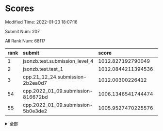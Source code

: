# Scores

Modified Time: 2022-01-23 18:07:16

Submit Num: 207

All Rank Num: 68117

| rank |               submit               |       score        |       sigma        | pk_num |
| :--- | :--------------------------------- | :----------------- | :----------------- | :----- |
| 1    | jsonzb.test.submission_level_4     | 1012.827192790049  | 0.7903876340345553 | 1318   |
| 2    | jsonzb.test.test_1                 | 1012.0844211394536 | 0.7850947794667165 | 1319   |
| 3    | cpp.21_12_24.submission-2b2ea0d7   | 1012.00300226412   | 0.7860014704535964 | 1318   |
| 54   | cpp.2022_01_09.submission-816672bd | 1006.1346541744474 | 0.7358919499039034 | 1312   |
| 55   | cpp.2022_01_09.submission-5b0e3de2 | 1005.9527470225576 | 0.7306327404971238 | 1319   |


<details>
<summary>全部</summary>

| rank |                 submit                 |       score        |       sigma        | pk_num |
| :--- | :------------------------------------- | :----------------- | :----------------- | :----- |
| 1    | jsonzb.test.submission_level_4         | 1012.827192790049  | 0.7903876340345553 | 1318   |
| 2    | jsonzb.test.test_1                     | 1012.0844211394536 | 0.7850947794667165 | 1319   |
| 3    | cpp.21_12_24.submission-2b2ea0d7       | 1012.00300226412   | 0.7860014704535964 | 1318   |
| 4    | gobigger.level_3.submission_level_3_21 | 1011.6299508113793 | 0.7782497994402654 | 1320   |
| 5    | gobigger.level_3.submission_level_3_23 | 1011.4700429392984 | 0.7876370608496897 | 1311   |
| 6    | gobigger.level_3.submission_level_3_15 | 1011.1155903122685 | 0.7999494401577025 | 1318   |
| 7    | gobigger.level_3.submission_level_3_4  | 1010.933810379396  | 0.747827966494594  | 1315   |
| 8    | gobigger.level_3.submission_level_3_24 | 1010.9303448871216 | 0.7725894046496941 | 1321   |
| 9    | gobigger.level_3.submission_level_3_6  | 1010.9208265570096 | 0.7976651857297289 | 1314   |
| 10   | gobigger.level_3.submission_level_3_41 | 1010.7945121557342 | 0.7622764479067068 | 1319   |
| 11   | gobigger.level_3.submission_level_3_38 | 1010.7544700600688 | 0.7693248746628397 | 1314   |
| 12   | gobigger.level_3.submission_level_3_47 | 1010.7289832915477 | 0.771255040297122  | 1314   |
| 13   | gobigger.level_3.submission_level_3_40 | 1010.6486898475616 | 0.7615162616855695 | 1315   |
| 14   | gobigger.level_3.submission_level_3_31 | 1010.6478376775514 | 0.7642607793857522 | 1318   |
| 15   | gobigger.level_3.submission_level_3_32 | 1010.5994427445124 | 0.7634860819858005 | 1315   |
| 16   | gobigger.level_3.submission_level_3_49 | 1010.5882219085344 | 0.7531405787356437 | 1318   |
| 17   | gobigger.level_3.submission_level_3_36 | 1010.5306936168207 | 0.7515529949659723 | 1317   |
| 18   | gobigger.level_3.submission_level_3_30 | 1010.4395037731687 | 0.7526005050108169 | 1318   |
| 19   | gobigger.level_3.submission_level_3_28 | 1010.3596172811292 | 0.7589988596502453 | 1310   |
| 20   | gobigger.level_3.submission_level_3_35 | 1010.2685411922539 | 0.7665840116213333 | 1318   |
| 21   | gobigger.level_3.submission_level_3_44 | 1010.2667388431863 | 0.7652185364481806 | 1319   |
| 22   | gobigger.level_3.submission_level_3_37 | 1010.2505683311387 | 0.7695057411405862 | 1311   |
| 23   | gobigger.level_3.submission_level_3_45 | 1010.2023431278276 | 0.7659023603549163 | 1316   |
| 24   | gobigger.level_3.submission_level_3_5  | 1010.1853717314334 | 0.7477534809364864 | 1311   |
| 25   | gobigger.level_3.submission_level_3_13 | 1010.1288856446014 | 0.7469614767630997 | 1317   |
| 26   | gobigger.level_3.submission_level_3_9  | 1010.1264556062459 | 0.7708031956540791 | 1314   |
| 27   | gobigger.level_3.submission_level_3_29 | 1010.0707528645526 | 0.7521243975632376 | 1318   |
| 28   | gobigger.level_3.submission_level_3_26 | 1010.0684113371011 | 0.7535763566932058 | 1317   |
| 29   | gobigger.level_3.submission_level_3_33 | 1010.0055710407688 | 0.7518703731882137 | 1315   |
| 30   | gobigger.level_3.submission_level_3_27 | 1009.9703347902275 | 0.7743538475869262 | 1315   |
| 31   | gobigger.level_3.submission_level_3_46 | 1009.8828976098754 | 0.7545459680469448 | 1322   |
| 32   | gobigger.level_3.submission_level_3_25 | 1009.8461291044572 | 0.7512194774434565 | 1317   |
| 33   | gobigger.level_3.submission_level_3_34 | 1009.8381214813624 | 0.7733784700391247 | 1317   |
| 34   | gobigger.level_3.submission_level_3_18 | 1009.8097591368283 | 0.7510817015382069 | 1317   |
| 35   | gobigger.level_3.submission_level_3_11 | 1009.7424759305813 | 0.7598059342587781 | 1315   |
| 36   | gobigger.level_3.submission_level_3_10 | 1009.6980931675099 | 0.769669794772469  | 1317   |
| 37   | gobigger.level_3.submission_level_3_43 | 1009.6963342769146 | 0.7481326780455559 | 1318   |
| 38   | gobigger.level_3.submission_level_3_8  | 1009.6223338947394 | 0.7428982344695066 | 1313   |
| 39   | gobigger.level_3.submission_level_3_19 | 1009.4879590304747 | 0.7363099875435304 | 1320   |
| 40   | gobigger.level_3.submission_level_3_48 | 1009.4304100447731 | 0.7564025134005326 | 1315   |
| 41   | gobigger.level_3.submission_level_3_20 | 1009.2974056985508 | 0.7726008025369246 | 1317   |
| 42   | gobigger.level_3.submission_level_3_12 | 1009.2655729180498 | 0.7361969813086814 | 1315   |
| 43   | gobigger.level_3.submission_level_3_1  | 1009.242202087663  | 0.743579325924022  | 1318   |
| 44   | gobigger.level_3.submission_level_3_17 | 1009.218592987292  | 0.7528996151915461 | 1315   |
| 45   | gobigger.level_3.submission_level_3_39 | 1009.2115860188791 | 0.7456341656180657 | 1316   |
| 46   | gobigger.level_3.submission_level_3_22 | 1009.2045924004129 | 0.7309212260969352 | 1314   |
| 47   | gobigger.level_3.submission_level_3_0  | 1009.1376881897088 | 0.750186306764537  | 1319   |
| 48   | gobigger.level_3.submission_level_3_2  | 1009.1365660181218 | 0.7431418849589014 | 1323   |
| 49   | gobigger.level_3.submission_level_3_16 | 1008.9546137283834 | 0.7461353845840897 | 1315   |
| 50   | gobigger.level_3.submission_level_3_7  | 1008.5363509732804 | 0.758931101292142  | 1318   |
| 51   | gobigger.level_3.submission_level_3_42 | 1008.372315593859  | 0.7498874217671246 | 1309   |
| 52   | gobigger.level_3.submission_level_3_14 | 1008.2106147970271 | 0.7475670046645997 | 1316   |
| 53   | gobigger.level_3.submission_level_3_3  | 1007.5058181647979 | 0.7389384767040434 | 1320   |
| 54   | cpp.2022_01_09.submission-816672bd     | 1006.1346541744474 | 0.7358919499039034 | 1312   |
| 55   | cpp.2022_01_09.submission-5b0e3de2     | 1005.9527470225576 | 0.7306327404971238 | 1319   |
| 56   | gobigger.level_1.submission_level_1_11 | 1005.1437520820841 | 0.7201425251082553 | 1311   |
| 57   | gobigger.level_1.submission_level_1_12 | 1004.6916057151382 | 0.7227245599653296 | 1312   |
| 58   | gobigger.level_1.submission_level_1_7  | 1004.5282503038453 | 0.7152228466660123 | 1314   |
| 59   | gobigger.level_1.submission_level_1_32 | 1004.3099803874072 | 0.7058901417351127 | 1318   |
| 60   | gobigger.level_1.submission_level_1_18 | 1004.2910575738259 | 0.7122671189084084 | 1312   |
| 61   | gobigger.level_1.submission_level_1_9  | 1004.2269549480532 | 0.7194610744949896 | 1318   |
| 62   | gobigger.level_1.submission_level_1_35 | 1004.1268257323915 | 0.7184454292500336 | 1311   |
| 63   | gobigger.level_1.submission_level_1_23 | 1004.0664226321286 | 0.7308715983067106 | 1312   |
| 64   | gobigger.level_1.submission_level_1_30 | 1003.89699335984   | 0.7166113942506648 | 1323   |
| 65   | gobigger.level_1.submission_level_1_34 | 1003.8953653594025 | 0.7152179148011498 | 1316   |
| 66   | gobigger.level_1.submission_level_1_38 | 1003.890450145145  | 0.7180857052127763 | 1315   |
| 67   | gobigger.level_1.submission_level_1_26 | 1003.8787395428457 | 0.7392679181704126 | 1317   |
| 68   | gobigger.level_1.submission_level_1_10 | 1003.8704979834446 | 0.7113859256047982 | 1320   |
| 69   | gobigger.level_1.submission_level_1_39 | 1003.8550418785849 | 0.7313641225818074 | 1316   |
| 70   | gobigger.level_1.submission_level_1_2  | 1003.7914524598592 | 0.7061059314886822 | 1318   |
| 71   | gobigger.level_1.submission_level_1_15 | 1003.7683414028795 | 0.7168364673075166 | 1315   |
| 72   | gobigger.level_1.submission_level_1_21 | 1003.7077038621989 | 0.7283174373693257 | 1316   |
| 73   | gobigger.level_1.submission_level_1_29 | 1003.6601588707041 | 0.7086865586325475 | 1311   |
| 74   | gobigger.level_1.submission_level_1_49 | 1003.6165509108093 | 0.7218717194760572 | 1316   |
| 75   | gobigger.level_1.submission_level_1_33 | 1003.5208967357922 | 0.7030639794829449 | 1315   |
| 76   | gobigger.level_1.submission_level_1_37 | 1003.4712700689494 | 0.7082976493898417 | 1317   |
| 77   | gobigger.level_1.submission_level_1_3  | 1003.4155172178982 | 0.7171493269168853 | 1319   |
| 78   | gobigger.level_1.submission_level_1_24 | 1003.3517623112515 | 0.7222504969068214 | 1319   |
| 79   | gobigger.level_1.submission_level_1_36 | 1003.3329900665149 | 0.7200994173349529 | 1311   |
| 80   | gobigger.level_1.submission_level_1_46 | 1003.3093238413819 | 0.7079513852784219 | 1318   |
| 81   | gobigger.level_1.submission_level_1_44 | 1003.2954684119011 | 0.7158715821902729 | 1314   |
| 82   | gobigger.level_1.submission_level_1_43 | 1003.239193947016  | 0.7128482999829436 | 1323   |
| 83   | gobigger.level_1.submission_level_1_20 | 1003.217651456084  | 0.7100922228622264 | 1316   |
| 84   | gobigger.level_1.submission_level_1_19 | 1003.1526359154516 | 0.722844297501172  | 1318   |
| 85   | gobigger.level_1.submission_level_1_47 | 1003.0473998564943 | 0.7138979130315364 | 1315   |
| 86   | gobigger.level_1.submission_level_1_28 | 1003.0371747926689 | 0.7182384564877674 | 1319   |
| 87   | gobigger.level_1.submission_level_1_48 | 1002.990827209707  | 0.7141138079450592 | 1311   |
| 88   | gobigger.level_1.submission_level_1_17 | 1002.9861502641182 | 0.7098782438064024 | 1317   |
| 89   | gobigger.level_1.submission_level_1_13 | 1002.8488745761423 | 0.710452152493215  | 1315   |
| 90   | gobigger.level_1.submission_level_1_42 | 1002.8069873465092 | 0.7043081833877473 | 1321   |
| 91   | gobigger.level_1.submission_level_1_31 | 1002.6985361833874 | 0.7169676373812763 | 1323   |
| 92   | gobigger.level_1.submission_level_1_6  | 1002.6943910851613 | 0.7079167152597421 | 1318   |
| 93   | gobigger.level_1.submission_level_1_27 | 1002.6598013372034 | 0.7038484557715845 | 1318   |
| 94   | gobigger.level_1.submission_level_1_40 | 1002.6544017287484 | 0.7042528448891224 | 1316   |
| 95   | gobigger.level_1.submission_level_1_4  | 1002.6406390113657 | 0.725610469666562  | 1318   |
| 96   | gobigger.level_1.submission_level_1_1  | 1002.5966867531345 | 0.7167437745089252 | 1316   |
| 97   | gobigger.level_1.submission_level_1_45 | 1002.5557281778646 | 0.7135138984780807 | 1317   |
| 98   | gobigger.level_1.submission_level_1_41 | 1002.5527738183441 | 0.7097355442764802 | 1314   |
| 99   | gobigger.level_1.submission_level_1_14 | 1002.5224565900282 | 0.7128017590831236 | 1318   |
| 100  | gobigger.level_1.submission_level_1_0  | 1002.5161195801383 | 0.7117547340012228 | 1317   |
| 101  | gobigger.level_1.submission_level_1_22 | 1002.2623316385371 | 0.7124132854813765 | 1315   |
| 102  | gobigger.level_1.submission_level_1_8  | 1002.143968894485  | 0.7090732924791007 | 1317   |
| 103  | gobigger.level_1.submission_level_1_16 | 1001.9363779692532 | 0.7166705719992275 | 1317   |
| 104  | gobigger.level_1.submission_level_1_25 | 1001.9027427814774 | 0.7139325538494163 | 1316   |
| 105  | gobigger.level_1.submission_level_1_5  | 1001.7465225776355 | 0.7157259388455597 | 1315   |
| 106  | gobigger.random.submission_random_13   | 996.8637441548797  | 0.7072847870869576 | 1322   |
| 107  | gobigger.random.submission_random_16   | 996.8528466326129  | 0.7159823122573291 | 1317   |
| 108  | gobigger.random.submission_random_44   | 996.7492113332303  | 0.7170482201712449 | 1316   |
| 109  | gobigger.random.submission_random_15   | 996.4088191449464  | 0.7040075223799096 | 1318   |
| 110  | gobigger.random.submission_random_33   | 996.4065875070868  | 0.7145620376514059 | 1319   |
| 111  | gobigger.random.submission_random_8    | 996.4051160182523  | 0.7142999597153581 | 1313   |
| 112  | gobigger.random.submission_random_47   | 996.3957480329748  | 0.7062983677035088 | 1315   |
| 113  | gobigger.random.submission_random_4    | 996.3514765857315  | 0.694596405129995  | 1318   |
| 114  | gobigger.random.submission_random_43   | 996.3480161411384  | 0.7222018617883885 | 1322   |
| 115  | gobigger.random.submission_random_42   | 996.316712379747   | 0.7129480920878509 | 1315   |
| 116  | gobigger.random.submission_random_21   | 996.270380137787   | 0.7151333520039932 | 1319   |
| 117  | gobigger.random.submission_random_5    | 996.2315171017957  | 0.719494664036302  | 1309   |
| 118  | gobigger.random.submission_random_38   | 996.2162846227569  | 0.7147112380961922 | 1315   |
| 119  | gobigger.random.submission_random_27   | 996.132926258743   | 0.7034894297739015 | 1313   |
| 120  | gobigger.random.submission_random_6    | 996.1043857300983  | 0.71107466555477   | 1316   |
| 121  | gobigger.random.submission_random_25   | 996.0647620415702  | 0.7207919541227903 | 1316   |
| 122  | gobigger.random.submission_random_18   | 996.0202522182486  | 0.7032888624836982 | 1319   |
| 123  | gobigger.random.submission_random_22   | 995.8953292362254  | 0.7062414155523102 | 1316   |
| 124  | gobigger.random.submission_random_1    | 995.8823814424247  | 0.7105131158980295 | 1315   |
| 125  | gobigger.random.submission_random_24   | 995.8447316941388  | 0.7113555710830747 | 1318   |
| 126  | gobigger.random.submission_random_45   | 995.8368442819991  | 0.7041983818566843 | 1314   |
| 127  | gobigger.random.submission_random_41   | 995.8287028001887  | 0.706852569184221  | 1320   |
| 128  | gobigger.random.submission_random_14   | 995.7981915179557  | 0.7102235555332396 | 1312   |
| 129  | gobigger.random.submission_random_28   | 995.7905325498783  | 0.720135468286029  | 1317   |
| 130  | gobigger.random.submission_random_37   | 995.7469647355517  | 0.717624455753614  | 1312   |
| 131  | gobigger.random.submission_random_46   | 995.7344612196885  | 0.7159723356183961 | 1312   |
| 132  | gobigger.random.submission_random_49   | 995.7330315943171  | 0.7149395209943226 | 1314   |
| 133  | gobigger.random.submission_random_17   | 995.7108958425887  | 0.709267407584144  | 1316   |
| 134  | gobigger.random.submission_random_34   | 995.6504347101228  | 0.7029046649031845 | 1320   |
| 135  | gobigger.random.submission_random_40   | 995.6437857146141  | 0.712893291070057  | 1319   |
| 136  | gobigger.random.submission_random_35   | 995.6112456636142  | 0.7174175115129526 | 1323   |
| 137  | gobigger.random.submission_random_7    | 995.5823284164637  | 0.7175461753090263 | 1314   |
| 138  | gobigger.random.submission_random_2    | 995.5532457503166  | 0.7139597149080877 | 1314   |
| 139  | gobigger.random.submission_random_36   | 995.5424175747     | 0.7117816731261145 | 1313   |
| 140  | gobigger.random.submission_random_10   | 995.5316105543897  | 0.72817353820351   | 1317   |
| 141  | gobigger.random.submission_random_0    | 995.4529522670559  | 0.720286431614168  | 1315   |
| 142  | gobigger.random.submission_random_48   | 995.4479678663914  | 0.7171684618356858 | 1315   |
| 143  | gobigger.random.submission_random_12   | 995.3902585120675  | 0.7050259820682611 | 1317   |
| 144  | gobigger.random.submission_random_32   | 995.3639069059631  | 0.7110943806855955 | 1320   |
| 145  | gobigger.random.submission_random_23   | 995.3322981997331  | 0.6976233165435802 | 1317   |
| 146  | gobigger.random.submission_random_31   | 995.2591645511202  | 0.7083925547180976 | 1321   |
| 147  | gobigger.random.submission_random_3    | 995.1238619567134  | 0.7259993183291199 | 1317   |
| 148  | gobigger.random.submission_random_29   | 995.0091756208543  | 0.7188373717870077 | 1312   |
| 149  | gobigger.random.submission_random_20   | 995.0033740478502  | 0.7142739239649114 | 1314   |
| 150  | gobigger.random.submission_random_30   | 994.9785454858971  | 0.7282468407836653 | 1317   |
| 151  | gobigger.random.submission_random_26   | 994.8518941252865  | 0.7149392361066959 | 1315   |
| 152  | gobigger.random.submission_random_19   | 994.8104639928547  | 0.7237661854325057 | 1310   |
| 153  | gobigger.random.submission_random_9    | 994.7613989418819  | 0.7117587648576423 | 1317   |
| 154  | gobigger.random.submission_random_11   | 994.3503453249749  | 0.7140212279824979 | 1318   |
| 155  | gobigger.random.submission_random_39   | 993.5250591875015  | 0.7345640594492493 | 1319   |
| 156  | gobigger.level_2.submission_level_2_17 | 993.4123826922895  | 0.734483038702926  | 1317   |
| 157  | gobigger.level_2.submission_level_2_27 | 993.3808248560036  | 0.73319395622384   | 1318   |
| 158  | gobigger.level_2.submission_level_2_5  | 993.3725310820868  | 0.757178270806167  | 1309   |
| 159  | gobigger.level_2.submission_level_2_35 | 993.2469873415663  | 0.7366066578296759 | 1313   |
| 160  | gobigger.level_2.submission_level_2_44 | 993.1671170053811  | 0.734482139771339  | 1318   |
| 161  | gobigger.level_2.submission_level_2_20 | 993.1175961001807  | 0.7258975797820969 | 1315   |
| 162  | gobigger.level_2.submission_level_2_2  | 993.0304788637081  | 0.737745988838388  | 1312   |
| 163  | gobigger.level_2.submission_level_2_47 | 992.9936123906016  | 0.7212591692926426 | 1312   |
| 164  | gobigger.level_2.submission_level_2_26 | 992.8938835937078  | 0.7428396297941301 | 1313   |
| 165  | gobigger.level_2.submission_level_2_21 | 992.8765977400966  | 0.7364607435725335 | 1317   |
| 166  | gobigger.level_2.submission_level_2_6  | 992.8677718520319  | 0.72807509740018   | 1316   |
| 167  | gobigger.level_2.submission_level_2_3  | 992.7580353752033  | 0.7387029595693985 | 1319   |
| 168  | gobigger.level_2.submission_level_2_38 | 992.7374031850494  | 0.7443655648961028 | 1316   |
| 169  | gobigger.level_2.submission_level_2_25 | 992.6715842653851  | 0.7436657586146725 | 1318   |
| 170  | gobigger.level_2.submission_level_2_24 | 992.6535814565134  | 0.7607576965545247 | 1311   |
| 171  | gobigger.level_2.submission_level_2_30 | 992.6463064067904  | 0.7538499761759495 | 1317   |
| 172  | gobigger.level_2.submission_level_2_37 | 992.5811389208253  | 0.7368037165654259 | 1317   |
| 173  | gobigger.level_2.submission_level_2_40 | 992.442083255734   | 0.7338295887924322 | 1317   |
| 174  | gobigger.level_2.submission_level_2_12 | 992.3676511097194  | 0.745370026046881  | 1320   |
| 175  | gobigger.level_2.submission_level_2_1  | 992.3329751081458  | 0.7398049824805362 | 1319   |
| 176  | gobigger.level_2.submission_level_2_8  | 992.2834843932276  | 0.7510761855812371 | 1314   |
| 177  | gobigger.level_2.submission_level_2_32 | 992.2386051357284  | 0.7333243181244314 | 1314   |
| 178  | gobigger.level_2.submission_level_2_14 | 992.1981934590127  | 0.7365822607297035 | 1311   |
| 179  | gobigger.level_2.submission_level_2_18 | 992.1863475929498  | 0.7440537440835352 | 1319   |
| 180  | gobigger.level_2.submission_level_2_48 | 992.1633492339192  | 0.7424285341393182 | 1317   |
| 181  | gobigger.level_2.submission_level_2_16 | 992.1350435413614  | 0.7481889316780957 | 1317   |
| 182  | gobigger.level_2.submission_level_2_42 | 992.1070913714283  | 0.7487465319961043 | 1318   |
| 183  | gobigger.level_2.submission_level_2_13 | 992.0992862093096  | 0.7341915890898676 | 1313   |
| 184  | gobigger.level_2.submission_level_2_29 | 992.0912859476115  | 0.7669532144548473 | 1319   |
| 185  | gobigger.level_2.submission_level_2_31 | 991.9658380446481  | 0.7468413565232066 | 1311   |
| 186  | gobigger.level_2.submission_level_2_39 | 991.9596805075336  | 0.7470708335149032 | 1324   |
| 187  | gobigger.level_2.submission_level_2_49 | 991.9502442160068  | 0.7414760260041146 | 1316   |
| 188  | gobigger.level_2.submission_level_2_34 | 991.9003232821557  | 0.7489049725418172 | 1317   |
| 189  | gobigger.level_2.submission_level_2_15 | 991.8228577611786  | 0.7467292703295532 | 1316   |
| 190  | gobigger.level_2.submission_level_2_36 | 991.7976543769136  | 0.744404401283479  | 1323   |
| 191  | gobigger.level_2.submission_level_2_9  | 991.7208317160547  | 0.7382964018047528 | 1321   |
| 192  | gobigger.level_2.submission_level_2_41 | 991.660766794409   | 0.7391111926932563 | 1319   |
| 193  | gobigger.level_2.submission_level_2_10 | 991.5938045541981  | 0.7581608822657896 | 1318   |
| 194  | gobigger.level_2.submission_level_2_46 | 991.5864759737913  | 0.7470938839692702 | 1315   |
| 195  | gobigger.level_2.submission_level_2_23 | 991.4692287959871  | 0.743068063223395  | 1319   |
| 196  | gobigger.level_2.submission_level_2_0  | 991.4381828950891  | 0.735648134882593  | 1317   |
| 197  | gobigger.level_2.submission_level_2_28 | 991.382597972458   | 0.7541405820205507 | 1318   |
| 198  | gobigger.level_2.submission_level_2_19 | 991.1912795108764  | 0.756614482243828  | 1318   |
| 199  | gobigger.level_2.submission_level_2_45 | 991.1510999343021  | 0.7471052079683602 | 1312   |
| 200  | gobigger.level_2.submission_level_2_7  | 991.1411047392726  | 0.7459506749776331 | 1316   |
| 201  | gobigger.level_2.submission_level_2_22 | 990.9456965257878  | 0.7452045682942339 | 1320   |
| 202  | gobigger.level_2.submission_level_2_43 | 990.7836175160277  | 0.75048173031054   | 1317   |
| 203  | gobigger.level_2.submission_level_2_33 | 990.2164877946651  | 0.7696584275302156 | 1313   |
| 204  | gobigger.level_2.submission_level_2_4  | 989.96317187172    | 0.7666750899211568 | 1316   |
| 205  | gobigger.level_2.submission_level_2_11 | 989.4812406972761  | 0.7964402115621363 | 1315   |
| 206  | gobigger.none.submission_none_1        | 978.9246250134892  | 1.2603343957720212 | 1311   |
| 207  | gobigger.none.submission_none_0        | 975.1573188470923  | 1.4704178187813535 | 1317   |

</details>